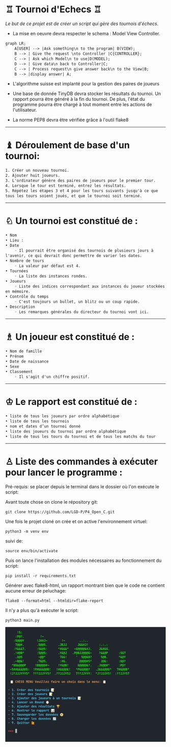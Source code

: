 # ♖ Tournoi d'Echecs ♖

*Le but de ce projet est de créer un script qui gère des tournois d'échecs.*

* La mise en oeuvre devra respecter le schema :  Model View Controller.

```mermai
graph LR;
    A[USER] --> |Ask something\n to the program| B(VIEW);
    B --> | Give the request \nto Controller |C{CONTROLLER};
    C --> | Ask which Model\n to use|D(MODEL);
    D --> | Give data\n back to Controller|C;
    C --> | Process request\n give answer back\n to the View|B; 
    B --> |display answer| A;
```

* L'algorithme suisse est implanté pour la gestion des paires de joueurs

* Une base de donnée TinyDB devra stocker les résultats du tournoi. Un rapport pourra être généré à la fin du tournoi. De plus, l'état du programme pourra être chargé à tout moment entre les actions de l'utilisateur.

* La norme PEP8 devra être vérifiée grâce à l'outil flake8


---

# ♝ Déroulement de base d'un tournoi: 

    1. Créer un nouveau tournoi.
    2. Ajouter huit joueurs.
    3. L'ordinateur génère des paires de joueurs pour le premier tour.
    4. Lorsque le tour est terminé, entrez les résultats.
    5. Répétez les étapes 3 et 4 pour les tours suivants jusqu'à ce que tous les tours soient joués, et que le tournoi soit terminé.

---

# ♘ Un tournoi est constitué de : 
    • Nom
    • Lieu :
    • Date
        ◦ Il pourrait être organisé des tournois de plusieurs jours à l'avenir, ce qui devrait donc permettre de varier les dates.
    • Nombre de tours
        ◦ La valeur par défaut est 4.
    • Tournées
        ◦ La liste des instances rondes.
    • Joueurs
        ◦ Liste des indices correspondant aux instances du joueur stockées en mémoire.
    • Contrôle du temps
        ◦ C'est toujours un bullet, un blitz ou un coup rapide.
    • Description
        ◦ Les remarques générales du directeur du tournoi vont ici.

---

# ♗ Un joueur est constitué de :

    • Nom de famille
    • Prénom
    • Date de naissance
    • Sexe
    • Classement
        ◦ Il s'agit d'un chiffre positif.

---

# ♔ Le rapport est constitué de :

    • liste de tous les joueurs par ordre alphabétique 
    • liste de tous les tournois 
    • nom et dates d’un tournoi donné 
    • liste des joueurs du tournoi par ordre alphabétique 
    • liste de tous les tours du tournoi et de tous les matchs du tour

---------

# ♙ Liste des commandes à exécuter pour lancer le programme : 

Pré-requis: se placer depuis le terminal dans le dossier où l'on exécute le script:

Avant toute chose on clone le répository git:

    git clone https://github.com/LGD-P/P4_Open_C.git

Une fois le projet cloné on crée et on active l'environnement virtuel:

    python3 -m venv env

suivi de:

    source env/bin/activate
  

Puis on lance l'installation des modules nécessaires au fonctionnement du script:

    pip install -r requirements.txt


Générer avec flake8-html, un rapport montrant bien que le code ne contient aucune erreur de peluchage:

    flake8 --format=html --htmldir=flake-report



Il n'y a plus qu'à exécuter le script:

    python3 main.py


![preview](/menu.gif)